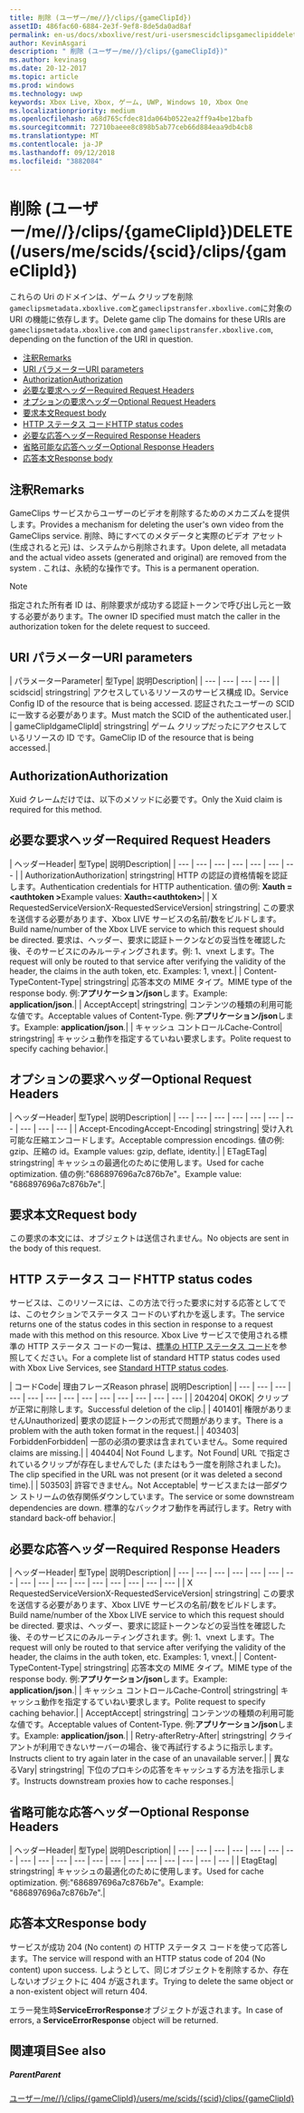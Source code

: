 ```yaml
---
title: 削除 (ユーザー/me//}/clips/{gameClipId})
assetID: 486fac60-6884-2e3f-9ef8-8de5da0ad8af
permalink: en-us/docs/xboxlive/rest/uri-usersmescidclipsgameclipiddelete.html
author: KevinAsgari
description: " 削除 (ユーザー/me//}/clips/{gameClipId})"
ms.author: kevinasg
ms.date: 20-12-2017
ms.topic: article
ms.prod: windows
ms.technology: uwp
keywords: Xbox Live, Xbox, ゲーム, UWP, Windows 10, Xbox One
ms.localizationpriority: medium
ms.openlocfilehash: a68d765cfdec81da064b0522ea2ff9a4be12bafb
ms.sourcegitcommit: 72710baeee8c898b5ab77ceb66d884eaa9db4cb8
ms.translationtype: MT
ms.contentlocale: ja-JP
ms.lasthandoff: 09/12/2018
ms.locfileid: "3882084"
---
```

# <a name="delete-usersmescidsscidclipsgameclipid"></a><span data-ttu-id="ca8e6-104">削除 (ユーザー/me//}/clips/{gameClipId})</span><span class="sxs-lookup"><span data-stu-id="ca8e6-104">DELETE (/users/me/scids/{scid}/clips/{gameClipId})</span></span>
<span data-ttu-id="ca8e6-105">これらの Uri のドメインは、ゲーム クリップを削除`gameclipsmetadata.xboxlive.com`と`gameclipstransfer.xboxlive.com`に対象の URI の機能に依存します。</span><span class="sxs-lookup"><span data-stu-id="ca8e6-105">Delete game clip The domains for these URIs are `gameclipsmetadata.xboxlive.com` and `gameclipstransfer.xboxlive.com`, depending on the function of the URI in question.</span></span>
 
  * [<span data-ttu-id="ca8e6-106">注釈</span><span class="sxs-lookup"><span data-stu-id="ca8e6-106">Remarks</span></span>](#ID4EX)
  * [<span data-ttu-id="ca8e6-107">URI パラメーター</span><span class="sxs-lookup"><span data-stu-id="ca8e6-107">URI parameters</span></span>](#ID4ECB)
  * [<span data-ttu-id="ca8e6-108">Authorization</span><span class="sxs-lookup"><span data-stu-id="ca8e6-108">Authorization</span></span>](#ID4ENB)
  * [<span data-ttu-id="ca8e6-109">必要な要求ヘッダー</span><span class="sxs-lookup"><span data-stu-id="ca8e6-109">Required Request Headers</span></span>](#ID4EYB)
  * [<span data-ttu-id="ca8e6-110">オプションの要求ヘッダー</span><span class="sxs-lookup"><span data-stu-id="ca8e6-110">Optional Request Headers</span></span>](#ID4EEE)
  * [<span data-ttu-id="ca8e6-111">要求本文</span><span class="sxs-lookup"><span data-stu-id="ca8e6-111">Request body</span></span>](#ID4ENF)
  * [<span data-ttu-id="ca8e6-112">HTTP ステータス コード</span><span class="sxs-lookup"><span data-stu-id="ca8e6-112">HTTP status codes</span></span>](#ID4EYF)
  * [<span data-ttu-id="ca8e6-113">必要な応答ヘッダー</span><span class="sxs-lookup"><span data-stu-id="ca8e6-113">Required Response Headers</span></span>](#ID4EIAAC)
  * [<span data-ttu-id="ca8e6-114">省略可能な応答ヘッダー</span><span class="sxs-lookup"><span data-stu-id="ca8e6-114">Optional Response Headers</span></span>](#ID4E2CAC)
  * [<span data-ttu-id="ca8e6-115">応答本文</span><span class="sxs-lookup"><span data-stu-id="ca8e6-115">Response body</span></span>](#ID4E2DAC)
 
<a id="ID4EX"></a>

 
## <a name="remarks"></a><span data-ttu-id="ca8e6-116">注釈</span><span class="sxs-lookup"><span data-stu-id="ca8e6-116">Remarks</span></span>
 
<span data-ttu-id="ca8e6-117">GameClips サービスからユーザーのビデオを削除するためのメカニズムを提供します。</span><span class="sxs-lookup"><span data-stu-id="ca8e6-117">Provides a mechanism for deleting the user's own video from the GameClips service.</span></span> <span data-ttu-id="ca8e6-118">削除、時にすべてのメタデータと実際のビデオ アセット (生成されると元) は、システムから削除されます。</span><span class="sxs-lookup"><span data-stu-id="ca8e6-118">Upon delete, all metadata and the actual video assets (generated and original) are removed from the system .</span></span> <span data-ttu-id="ca8e6-119">これは、永続的な操作です。</span><span class="sxs-lookup"><span data-stu-id="ca8e6-119">This is a permanent operation.</span></span> 

> [!NOTE] 
> <span data-ttu-id="ca8e6-120">指定された所有者 ID は、削除要求が成功する認証トークンで呼び出し元と一致する必要があります。</span><span class="sxs-lookup"><span data-stu-id="ca8e6-120">The owner ID specified must match the caller in the authorization token for the delete request to succeed.</span></span> 


  
<a id="ID4ECB"></a>

 
## <a name="uri-parameters"></a><span data-ttu-id="ca8e6-121">URI パラメーター</span><span class="sxs-lookup"><span data-stu-id="ca8e6-121">URI parameters</span></span>
 
| <span data-ttu-id="ca8e6-122">パラメーター</span><span class="sxs-lookup"><span data-stu-id="ca8e6-122">Parameter</span></span>| <span data-ttu-id="ca8e6-123">型</span><span class="sxs-lookup"><span data-stu-id="ca8e6-123">Type</span></span>| <span data-ttu-id="ca8e6-124">説明</span><span class="sxs-lookup"><span data-stu-id="ca8e6-124">Description</span></span>| 
| --- | --- | --- | --- | 
| <span data-ttu-id="ca8e6-125">scid</span><span class="sxs-lookup"><span data-stu-id="ca8e6-125">scid</span></span>| <span data-ttu-id="ca8e6-126">string</span><span class="sxs-lookup"><span data-stu-id="ca8e6-126">string</span></span>| <span data-ttu-id="ca8e6-127">アクセスしているリソースのサービス構成 ID。</span><span class="sxs-lookup"><span data-stu-id="ca8e6-127">Service Config ID of the resource that is being accessed.</span></span> <span data-ttu-id="ca8e6-128">認証されたユーザーの SCID に一致する必要があります。</span><span class="sxs-lookup"><span data-stu-id="ca8e6-128">Must match the SCID of the authenticated user.</span></span>| 
| <span data-ttu-id="ca8e6-129">gameClipId</span><span class="sxs-lookup"><span data-stu-id="ca8e6-129">gameClipId</span></span>| <span data-ttu-id="ca8e6-130">string</span><span class="sxs-lookup"><span data-stu-id="ca8e6-130">string</span></span>| <span data-ttu-id="ca8e6-131">ゲーム クリップだったにアクセスしているリソースの ID です。</span><span class="sxs-lookup"><span data-stu-id="ca8e6-131">GameClip ID of the resource that is being accessed.</span></span>| 
  
<a id="ID4ENB"></a>

 
## <a name="authorization"></a><span data-ttu-id="ca8e6-132">Authorization</span><span class="sxs-lookup"><span data-stu-id="ca8e6-132">Authorization</span></span>
 
<span data-ttu-id="ca8e6-133">Xuid クレームだけでは、以下のメソッドに必要です。</span><span class="sxs-lookup"><span data-stu-id="ca8e6-133">Only the Xuid claim is required for this method.</span></span>
  
<a id="ID4EYB"></a>

 
## <a name="required-request-headers"></a><span data-ttu-id="ca8e6-134">必要な要求ヘッダー</span><span class="sxs-lookup"><span data-stu-id="ca8e6-134">Required Request Headers</span></span>
 
| <span data-ttu-id="ca8e6-135">ヘッダー</span><span class="sxs-lookup"><span data-stu-id="ca8e6-135">Header</span></span>| <span data-ttu-id="ca8e6-136">型</span><span class="sxs-lookup"><span data-stu-id="ca8e6-136">Type</span></span>| <span data-ttu-id="ca8e6-137">説明</span><span class="sxs-lookup"><span data-stu-id="ca8e6-137">Description</span></span>| 
| --- | --- | --- | --- | --- | --- | --- | 
| <span data-ttu-id="ca8e6-138">Authorization</span><span class="sxs-lookup"><span data-stu-id="ca8e6-138">Authorization</span></span>| <span data-ttu-id="ca8e6-139">string</span><span class="sxs-lookup"><span data-stu-id="ca8e6-139">string</span></span>| <span data-ttu-id="ca8e6-140">HTTP の認証の資格情報を認証します。</span><span class="sxs-lookup"><span data-stu-id="ca8e6-140">Authentication credentials for HTTP authentication.</span></span> <span data-ttu-id="ca8e6-141">値の例: <b>Xauth =&lt;authtoken ></b></span><span class="sxs-lookup"><span data-stu-id="ca8e6-141">Example values: <b>Xauth=&lt;authtoken></b></span></span>| 
| <span data-ttu-id="ca8e6-142">X RequestedServiceVersion</span><span class="sxs-lookup"><span data-stu-id="ca8e6-142">X-RequestedServiceVersion</span></span>| <span data-ttu-id="ca8e6-143">string</span><span class="sxs-lookup"><span data-stu-id="ca8e6-143">string</span></span>| <span data-ttu-id="ca8e6-144">この要求を送信する必要があります、Xbox LIVE サービスの名前/数をビルドします。</span><span class="sxs-lookup"><span data-stu-id="ca8e6-144">Build name/number of the Xbox LIVE service to which this request should be directed.</span></span> <span data-ttu-id="ca8e6-145">要求は、ヘッダー、要求に認証トークンなどの妥当性を確認した後、そのサービスにのみルーティングされます。例: 1、vnext します。</span><span class="sxs-lookup"><span data-stu-id="ca8e6-145">The request will only be routed to that service after verifying the validity of the header, the claims in the auth token, etc. Examples: 1, vnext.</span></span>| 
| <span data-ttu-id="ca8e6-146">Content-Type</span><span class="sxs-lookup"><span data-stu-id="ca8e6-146">Content-Type</span></span>| <span data-ttu-id="ca8e6-147">string</span><span class="sxs-lookup"><span data-stu-id="ca8e6-147">string</span></span>| <span data-ttu-id="ca8e6-148">応答本文の MIME タイプ。</span><span class="sxs-lookup"><span data-stu-id="ca8e6-148">MIME type of the response body.</span></span> <span data-ttu-id="ca8e6-149">例:<b>アプリケーション/json</b>します。</span><span class="sxs-lookup"><span data-stu-id="ca8e6-149">Example: <b>application/json</b>.</span></span>| 
| <span data-ttu-id="ca8e6-150">Accept</span><span class="sxs-lookup"><span data-stu-id="ca8e6-150">Accept</span></span>| <span data-ttu-id="ca8e6-151">string</span><span class="sxs-lookup"><span data-stu-id="ca8e6-151">string</span></span>| <span data-ttu-id="ca8e6-152">コンテンツの種類の利用可能な値です。</span><span class="sxs-lookup"><span data-stu-id="ca8e6-152">Acceptable values of Content-Type.</span></span> <span data-ttu-id="ca8e6-153">例:<b>アプリケーション/json</b>します。</span><span class="sxs-lookup"><span data-stu-id="ca8e6-153">Example: <b>application/json</b>.</span></span>| 
| <span data-ttu-id="ca8e6-154">キャッシュ コントロール</span><span class="sxs-lookup"><span data-stu-id="ca8e6-154">Cache-Control</span></span>| <span data-ttu-id="ca8e6-155">string</span><span class="sxs-lookup"><span data-stu-id="ca8e6-155">string</span></span>| <span data-ttu-id="ca8e6-156">キャッシュ動作を指定するていねい要求します。</span><span class="sxs-lookup"><span data-stu-id="ca8e6-156">Polite request to specify caching behavior.</span></span>| 
  
<a id="ID4EEE"></a>

 
## <a name="optional-request-headers"></a><span data-ttu-id="ca8e6-157">オプションの要求ヘッダー</span><span class="sxs-lookup"><span data-stu-id="ca8e6-157">Optional Request Headers</span></span>
 
| <span data-ttu-id="ca8e6-158">ヘッダー</span><span class="sxs-lookup"><span data-stu-id="ca8e6-158">Header</span></span>| <span data-ttu-id="ca8e6-159">型</span><span class="sxs-lookup"><span data-stu-id="ca8e6-159">Type</span></span>| <span data-ttu-id="ca8e6-160">説明</span><span class="sxs-lookup"><span data-stu-id="ca8e6-160">Description</span></span>| 
| --- | --- | --- | --- | --- | --- | --- | --- | --- | --- | 
| <span data-ttu-id="ca8e6-161">Accept-Encoding</span><span class="sxs-lookup"><span data-stu-id="ca8e6-161">Accept-Encoding</span></span>| <span data-ttu-id="ca8e6-162">string</span><span class="sxs-lookup"><span data-stu-id="ca8e6-162">string</span></span>| <span data-ttu-id="ca8e6-163">受け入れ可能な圧縮エンコードします。</span><span class="sxs-lookup"><span data-stu-id="ca8e6-163">Acceptable compression encodings.</span></span> <span data-ttu-id="ca8e6-164">値の例: gzip、圧縮の id。</span><span class="sxs-lookup"><span data-stu-id="ca8e6-164">Example values: gzip, deflate, identity.</span></span>| 
| <span data-ttu-id="ca8e6-165">ETag</span><span class="sxs-lookup"><span data-stu-id="ca8e6-165">ETag</span></span>| <span data-ttu-id="ca8e6-166">string</span><span class="sxs-lookup"><span data-stu-id="ca8e6-166">string</span></span>| <span data-ttu-id="ca8e6-167">キャッシュの最適化のために使用します。</span><span class="sxs-lookup"><span data-stu-id="ca8e6-167">Used for cache optimization.</span></span> <span data-ttu-id="ca8e6-168">値の例:"686897696a7c876b7e"。</span><span class="sxs-lookup"><span data-stu-id="ca8e6-168">Example value: "686897696a7c876b7e".</span></span>| 
  
<a id="ID4ENF"></a>

 
## <a name="request-body"></a><span data-ttu-id="ca8e6-169">要求本文</span><span class="sxs-lookup"><span data-stu-id="ca8e6-169">Request body</span></span>
 
<span data-ttu-id="ca8e6-170">この要求の本文には、オブジェクトは送信されません。</span><span class="sxs-lookup"><span data-stu-id="ca8e6-170">No objects are sent in the body of this request.</span></span>
  
<a id="ID4EYF"></a>

 
## <a name="http-status-codes"></a><span data-ttu-id="ca8e6-171">HTTP ステータス コード</span><span class="sxs-lookup"><span data-stu-id="ca8e6-171">HTTP status codes</span></span>
 
<span data-ttu-id="ca8e6-172">サービスは、このリソースには、この方法で行った要求に対する応答としてでは、このセクションでステータス コードのいずれかを返します。</span><span class="sxs-lookup"><span data-stu-id="ca8e6-172">The service returns one of the status codes in this section in response to a request made with this method on this resource.</span></span> <span data-ttu-id="ca8e6-173">Xbox Live サービスで使用される標準の HTTP ステータス コードの一覧は、[標準の HTTP ステータス コード](../../additional/httpstatuscodes.md)を参照してください。</span><span class="sxs-lookup"><span data-stu-id="ca8e6-173">For a complete list of standard HTTP status codes used with Xbox Live Services, see [Standard HTTP status codes](../../additional/httpstatuscodes.md).</span></span>
 
| <span data-ttu-id="ca8e6-174">コード</span><span class="sxs-lookup"><span data-stu-id="ca8e6-174">Code</span></span>| <span data-ttu-id="ca8e6-175">理由フレーズ</span><span class="sxs-lookup"><span data-stu-id="ca8e6-175">Reason phrase</span></span>| <span data-ttu-id="ca8e6-176">説明</span><span class="sxs-lookup"><span data-stu-id="ca8e6-176">Description</span></span>| 
| --- | --- | --- | --- | --- | --- | --- | --- | --- | --- | --- | --- | --- | 
| <span data-ttu-id="ca8e6-177">204</span><span class="sxs-lookup"><span data-stu-id="ca8e6-177">204</span></span>| <span data-ttu-id="ca8e6-178">OK</span><span class="sxs-lookup"><span data-stu-id="ca8e6-178">OK</span></span>| <span data-ttu-id="ca8e6-179">クリップが正常に削除します。</span><span class="sxs-lookup"><span data-stu-id="ca8e6-179">Successful deletion of the clip.</span></span>| 
| <span data-ttu-id="ca8e6-180">401</span><span class="sxs-lookup"><span data-stu-id="ca8e6-180">401</span></span>| <span data-ttu-id="ca8e6-181">権限がありません</span><span class="sxs-lookup"><span data-stu-id="ca8e6-181">Unauthorized</span></span>| <span data-ttu-id="ca8e6-182">要求の認証トークンの形式で問題があります。</span><span class="sxs-lookup"><span data-stu-id="ca8e6-182">There is a problem with the auth token format in the request.</span></span>| 
| <span data-ttu-id="ca8e6-183">403</span><span class="sxs-lookup"><span data-stu-id="ca8e6-183">403</span></span>| <span data-ttu-id="ca8e6-184">Forbidden</span><span class="sxs-lookup"><span data-stu-id="ca8e6-184">Forbidden</span></span>| <span data-ttu-id="ca8e6-185">一部の必須の要求は含まれていません。</span><span class="sxs-lookup"><span data-stu-id="ca8e6-185">Some required claims are missing.</span></span>| 
| <span data-ttu-id="ca8e6-186">404</span><span class="sxs-lookup"><span data-stu-id="ca8e6-186">404</span></span>| <span data-ttu-id="ca8e6-187">Not Found します。</span><span class="sxs-lookup"><span data-stu-id="ca8e6-187">Not Found</span></span>| <span data-ttu-id="ca8e6-188">URL で指定されているクリップが存在しませんでした (またはもう一度を削除されました)。</span><span class="sxs-lookup"><span data-stu-id="ca8e6-188">The clip specified in the URL was not present (or it was deleted a second time).</span></span>| 
| <span data-ttu-id="ca8e6-189">503</span><span class="sxs-lookup"><span data-stu-id="ca8e6-189">503</span></span>| <span data-ttu-id="ca8e6-190">許容できません。</span><span class="sxs-lookup"><span data-stu-id="ca8e6-190">Not Acceptable</span></span>| <span data-ttu-id="ca8e6-191">サービスまたは一部ダウン ストリームの依存関係ダウンしています。</span><span class="sxs-lookup"><span data-stu-id="ca8e6-191">The service or some downstream dependencies are down.</span></span> <span data-ttu-id="ca8e6-192">標準的なバックオフ動作を再試行します。</span><span class="sxs-lookup"><span data-stu-id="ca8e6-192">Retry with standard back-off behavior.</span></span>| 
  
<a id="ID4EIAAC"></a>

 
## <a name="required-response-headers"></a><span data-ttu-id="ca8e6-193">必要な応答ヘッダー</span><span class="sxs-lookup"><span data-stu-id="ca8e6-193">Required Response Headers</span></span>
 
| <span data-ttu-id="ca8e6-194">ヘッダー</span><span class="sxs-lookup"><span data-stu-id="ca8e6-194">Header</span></span>| <span data-ttu-id="ca8e6-195">型</span><span class="sxs-lookup"><span data-stu-id="ca8e6-195">Type</span></span>| <span data-ttu-id="ca8e6-196">説明</span><span class="sxs-lookup"><span data-stu-id="ca8e6-196">Description</span></span>| 
| --- | --- | --- | --- | --- | --- | --- | --- | --- | --- | --- | --- | --- | --- | --- | --- | 
| <span data-ttu-id="ca8e6-197">X RequestedServiceVersion</span><span class="sxs-lookup"><span data-stu-id="ca8e6-197">X-RequestedServiceVersion</span></span>| <span data-ttu-id="ca8e6-198">string</span><span class="sxs-lookup"><span data-stu-id="ca8e6-198">string</span></span>| <span data-ttu-id="ca8e6-199">この要求を送信する必要があります、Xbox LIVE サービスの名前/数をビルドします。</span><span class="sxs-lookup"><span data-stu-id="ca8e6-199">Build name/number of the Xbox LIVE service to which this request should be directed.</span></span> <span data-ttu-id="ca8e6-200">要求は、ヘッダー、要求に認証トークンなどの妥当性を確認した後、そのサービスにのみルーティングされます。例: 1、vnext します。</span><span class="sxs-lookup"><span data-stu-id="ca8e6-200">The request will only be routed to that service after verifying the validity of the header, the claims in the auth token, etc. Examples: 1, vnext.</span></span>| 
| <span data-ttu-id="ca8e6-201">Content-Type</span><span class="sxs-lookup"><span data-stu-id="ca8e6-201">Content-Type</span></span>| <span data-ttu-id="ca8e6-202">string</span><span class="sxs-lookup"><span data-stu-id="ca8e6-202">string</span></span>| <span data-ttu-id="ca8e6-203">応答本文の MIME タイプ。</span><span class="sxs-lookup"><span data-stu-id="ca8e6-203">MIME type of the response body.</span></span> <span data-ttu-id="ca8e6-204">例:<b>アプリケーション/json</b>します。</span><span class="sxs-lookup"><span data-stu-id="ca8e6-204">Example: <b>application/json</b>.</span></span>| 
| <span data-ttu-id="ca8e6-205">キャッシュ コントロール</span><span class="sxs-lookup"><span data-stu-id="ca8e6-205">Cache-Control</span></span>| <span data-ttu-id="ca8e6-206">string</span><span class="sxs-lookup"><span data-stu-id="ca8e6-206">string</span></span>| <span data-ttu-id="ca8e6-207">キャッシュ動作を指定するていねい要求します。</span><span class="sxs-lookup"><span data-stu-id="ca8e6-207">Polite request to specify caching behavior.</span></span>| 
| <span data-ttu-id="ca8e6-208">Accept</span><span class="sxs-lookup"><span data-stu-id="ca8e6-208">Accept</span></span>| <span data-ttu-id="ca8e6-209">string</span><span class="sxs-lookup"><span data-stu-id="ca8e6-209">string</span></span>| <span data-ttu-id="ca8e6-210">コンテンツの種類の利用可能な値です。</span><span class="sxs-lookup"><span data-stu-id="ca8e6-210">Acceptable values of Content-Type.</span></span> <span data-ttu-id="ca8e6-211">例:<b>アプリケーション/json</b>します。</span><span class="sxs-lookup"><span data-stu-id="ca8e6-211">Example: <b>application/json</b>.</span></span>| 
| <span data-ttu-id="ca8e6-212">Retry-after</span><span class="sxs-lookup"><span data-stu-id="ca8e6-212">Retry-After</span></span>| <span data-ttu-id="ca8e6-213">string</span><span class="sxs-lookup"><span data-stu-id="ca8e6-213">string</span></span>| <span data-ttu-id="ca8e6-214">クライアントが利用できないサーバーの場合、後で再試行するように指示します。</span><span class="sxs-lookup"><span data-stu-id="ca8e6-214">Instructs client to try again later in the case of an unavailable server.</span></span>| 
| <span data-ttu-id="ca8e6-215">異なる</span><span class="sxs-lookup"><span data-stu-id="ca8e6-215">Vary</span></span>| <span data-ttu-id="ca8e6-216">string</span><span class="sxs-lookup"><span data-stu-id="ca8e6-216">string</span></span>| <span data-ttu-id="ca8e6-217">下位のプロキシの応答をキャッシュする方法を指示します。</span><span class="sxs-lookup"><span data-stu-id="ca8e6-217">Instructs downstream proxies how to cache responses.</span></span>| 
  
<a id="ID4E2CAC"></a>

 
## <a name="optional-response-headers"></a><span data-ttu-id="ca8e6-218">省略可能な応答ヘッダー</span><span class="sxs-lookup"><span data-stu-id="ca8e6-218">Optional Response Headers</span></span>
 
| <span data-ttu-id="ca8e6-219">ヘッダー</span><span class="sxs-lookup"><span data-stu-id="ca8e6-219">Header</span></span>| <span data-ttu-id="ca8e6-220">型</span><span class="sxs-lookup"><span data-stu-id="ca8e6-220">Type</span></span>| <span data-ttu-id="ca8e6-221">説明</span><span class="sxs-lookup"><span data-stu-id="ca8e6-221">Description</span></span>| 
| --- | --- | --- | --- | --- | --- | --- | --- | --- | --- | --- | --- | --- | --- | --- | --- | --- | --- | --- | 
| <span data-ttu-id="ca8e6-222">Etag</span><span class="sxs-lookup"><span data-stu-id="ca8e6-222">Etag</span></span>| <span data-ttu-id="ca8e6-223">string</span><span class="sxs-lookup"><span data-stu-id="ca8e6-223">string</span></span>| <span data-ttu-id="ca8e6-224">キャッシュの最適化のために使用します。</span><span class="sxs-lookup"><span data-stu-id="ca8e6-224">Used for cache optimization.</span></span> <span data-ttu-id="ca8e6-225">例:"686897696a7c876b7e"。</span><span class="sxs-lookup"><span data-stu-id="ca8e6-225">Example: "686897696a7c876b7e".</span></span>| 
  
<a id="ID4E2DAC"></a>

 
## <a name="response-body"></a><span data-ttu-id="ca8e6-226">応答本文</span><span class="sxs-lookup"><span data-stu-id="ca8e6-226">Response body</span></span>
 
<span data-ttu-id="ca8e6-227">サービスが成功 204 (No content) の HTTP ステータス コードを使って応答します。</span><span class="sxs-lookup"><span data-stu-id="ca8e6-227">The service will respond with an HTTP status code of 204 (No content) upon success.</span></span> <span data-ttu-id="ca8e6-228">しようとして、同じオブジェクトを削除するか、存在しないオブジェクトに 404 が返されます。</span><span class="sxs-lookup"><span data-stu-id="ca8e6-228">Trying to delete the same object or a non-existent object will return 404.</span></span>
 
<span data-ttu-id="ca8e6-229">エラー発生時**ServiceErrorResponse**オブジェクトが返されます。</span><span class="sxs-lookup"><span data-stu-id="ca8e6-229">In case of errors, a **ServiceErrorResponse** object will be returned.</span></span>
  
<a id="ID4EJEAC"></a>

 
## <a name="see-also"></a><span data-ttu-id="ca8e6-230">関連項目</span><span class="sxs-lookup"><span data-stu-id="ca8e6-230">See also</span></span>
 
<a id="ID4ELEAC"></a>

 
##### <a name="parent"></a><span data-ttu-id="ca8e6-231">Parent</span><span class="sxs-lookup"><span data-stu-id="ca8e6-231">Parent</span></span> 

[<span data-ttu-id="ca8e6-232">ユーザー/me//}/clips/{gameClipId}</span><span class="sxs-lookup"><span data-stu-id="ca8e6-232">/users/me/scids/{scid}/clips/{gameClipId}</span></span>](uri-usersmescidclipsgameclipid.md)

   